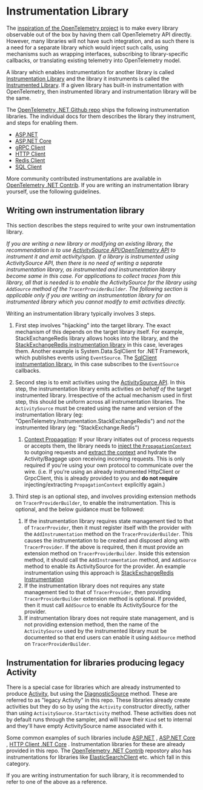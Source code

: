 
# Instrumentation Library

The
[inspiration of the OpenTelemetry project](https://github.com/open-telemetry/opentelemetry-specification/blob/main/specification/overview.md#instrumentation-libraries)
is to make every library observable out of the box by having them call
OpenTelemetry API directly. However, many libraries will not have such
integration, and as such there is a need for a separate library which would
inject such calls, using mechanisms such as wrapping interfaces, subscribing to
library-specific callbacks, or translating existing telemetry into
OpenTelemetry model.

A library which enables instrumentation for another library is called
[Instrumentation Library](https://github.com/open-telemetry/opentelemetry-specification/blob/main/specification/glossary.md#instrumentation-library)
and the library it instruments is called the
[Instrumented Library](https://github.com/open-telemetry/opentelemetry-specification/blob/main/specification/glossary.md#instrumented-library).
If a given library has built-in instrumentation with OpenTelemetry, then
instrumented library and instrumentation library will be the same.

The
[OpenTelemetry .NET Github repo](https://github.com/open-telemetry/opentelemetry-dotnet/tree/main/README.md#getting-started)
ships the following instrumentation libraries. The individual docs for them
describes the library they instrument, and steps for enabling them.

- [ASP.NET](https://github.com/open-telemetry/opentelemetry-dotnet/tree/main/src/OpenTelemetry.Instrumentation.AspNet/README.md)
- [ASP.NET Core](https://github.com/open-telemetry/opentelemetry-dotnet/tree/main/src/OpenTelemetry.Instrumentation.AspNetCore/README.md)
- [gRPC Client](https://github.com/open-telemetry/opentelemetry-dotnet/tree/main/src/OpenTelemetry.Instrumentation.GrpcNetClient/README.md)
- [HTTP Client](https://github.com/open-telemetry/opentelemetry-dotnet/tree/main/src/OpenTelemetry.Instrumentation.Http/README.md)
- [Redis Client](https://github.com/open-telemetry/opentelemetry-dotnet/tree/main/src/OpenTelemetry.Instrumentation.StackExchangeRedis/README.md)
- [SQL Client](https://github.com/open-telemetry/opentelemetry-dotnet/tree/main/src/OpenTelemetry.Instrumentation.SqlClient/README.md)

More community contributed instrumentations are available in [OpenTelemetry .NET
Contrib](https://github.com/open-telemetry/opentelemetry-dotnet-contrib/tree/main/src).
If you are writing an instrumentation library yourself, use the following
guidelines.

## Writing own instrumentation library

This section describes the steps required to write your own instrumentation
library.

*If you are writing a new library or modifying an existing library, the
recommendation is to use [ActivitySource API/OpenTelemetry
API](https://github.com/open-telemetry/opentelemetry-dotnet/tree/main/src/OpenTelemetry.Api/README.md#introduction-to-opentelemetry-net-tracing-api)
to instrument it and emit activity/span. If a library is instrumented using
ActivitySource API, then there is no need of writing a separate instrumentation
library, as instrumented and instrumentation library become same in this case.
For applications to collect traces from this library, all that is needed is to
enable the ActivitySource for the library using `AddSource` method of the
`TracerProviderBuilder`. The following section is applicable only if you are
writing an instrumentation library for an instrumented library which you cannot
modify to emit activities directly.*

Writing an instrumentation library typically involves 3 steps.

1. First step involves "hijacking" into the target library. The exact mechanism
   of this depends on the target library itself. For example, StackExchangeRedis
   library allows hooks into the library, and the [StackExchangeRedis
   instrumentation
   library](https://github.com/open-telemetry/opentelemetry-dotnet/tree/main/src/OpenTelemetry.Instrumentation.StackExchangeRedis/README.md)
   in this case, leverages them. Another example is System.Data.SqlClient for
   .NET Framework, which publishes events using `EventSource`. The [SqlClient
   instrumentation
   library](https://github.com/open-telemetry/opentelemetry-dotnet/tree/main/src/OpenTelemetry.Instrumentation.SqlClient/Implementation/SqlEventSourceListener.netfx.cs),
   in this case subscribes to the `EventSource` callbacks.

2. Second step is to emit activities using the [ActivitySource
   API](https://github.com/open-telemetry/opentelemetry-dotnet/tree/main/src/OpenTelemetry.Api/README.md#introduction-to-opentelemetry-net-tracing-api).
   In this step, the instrumentation library emits activities *on behalf of* the
   target instrumented library. Irrespective of the actual mechanism used in
   first step, this should be uniform across all instrumentation libraries. The
   `ActivitySource` must be created using the name and version of the
   instrumentation library (eg:
   "OpenTelemetry.Instrumentation.StackExchangeRedis") and *not* the
   instrumented library (eg: "StackExchange.Redis")
      1. [Context Propagation](https://github.com/open-telemetry/opentelemetry-dotnet/tree/main/src/OpenTelemetry.Api/README.md#context-propagation):
      If your library initiates out of process requests or
      accepts them, the library needs to
      [inject the `PropagationContext`](https://github.com/open-telemetry/opentelemetry-dotnet/tree/main/examples/MicroserviceExample/Utils/Messaging/MessageSender.cs)
      to outgoing requests and
      [extract the context](https://github.com/open-telemetry/opentelemetry-dotnet/tree/main/examples/MicroserviceExample/Utils/Messaging/MessageReceiver.cs)
      and hydrate the Activity/Baggage upon receiving incoming requests.
      This is only required if you're using your own protocol to
      communicate over the wire.
      (i.e. If you're using an already instrumented HttpClient or GrpcClient,
      this is already provided to you and **do not require**
      injecting/extracting `PropagationContext` explicitly again.)

3. Third step is an optional step, and involves providing extension methods on
   `TracerProviderBuilder`, to enable the instrumentation. This is optional, and
   the below guidance must be followed:

   1. If the instrumentation library requires state management tied to that of
      `TracerProvider`, then it must register itself with the provider with the
      `AddInstrumentation` method on the `TracerProviderBuilder`. This causes
      the instrumentation to be created and disposed along with
      `TracerProvider`. If the above is required, then it must provide an
      extension method on `TracerProviderBuilder`. Inside this extension
      method, it should call the `AddInstrumentation` method, and `AddSource`
      method to enable its ActivitySource for the provider. An example
      instrumentation using this approach is
      [StackExchangeRedis Instrumentation](https://github.com/open-telemetry/opentelemetry-dotnet/tree/main/src/OpenTelemetry.Instrumentation.StackExchangeRedis/TracerProviderBuilderExtensions.cs)
   2. If the instrumentation library does not requires any state management
      tied to that of `TracerProvider`, then providing `TracerProviderBuilder`
      extension method is optional. If provided, then it must call `AddSource`
      to enable its ActivitySource for the provider.
   3. If instrumentation library does not require state management, and is not
      providing extension method, then the name of the `ActivitySource` used by
      the instrumented library must be documented so that end users can enable
      it using `AddSource` method on `TracerProviderBuilder`.

## Instrumentation for libraries producing legacy Activity

There is a special case for libraries which are already instrumented to produce
[Activity](https://github.com/dotnet/runtime/blob/master/src/libraries/System.Diagnostics.DiagnosticSource/src/ActivityUserGuide.md),
but using the
[DiagnosticSource](https://github.com/dotnet/runtime/blob/master/src/libraries/System.Diagnostics.DiagnosticSource/src/DiagnosticSourceUsersGuide.md)
method. These are referred to as "legacy Activity" in this repo. These libraries
already create activities but they do so by using the `Activity` constructor
directly, rather than using `ActivitySource.StartActivity` method. These
activities does not by default runs through the sampler, and will have their
`Kind` set to internal and they'll have empty ActivitySource name associated
with it.

Some common examples of such libraries include
[ASP.NET](https://github.com/open-telemetry/opentelemetry-dotnet/tree/main/src/OpenTelemetry.Instrumentation.AspNet/README.md)
,
[ASP.NET Core](https://github.com/open-telemetry/opentelemetry-dotnet/tree/main/src/OpenTelemetry.Instrumentation.AspNetCore/README.md)
,
[HTTP Client .NET Core](https://github.com/open-telemetry/opentelemetry-dotnet/tree/main/src/OpenTelemetry.Instrumentation.Http/README.md)
.
Instrumentation libraries for these are already provided in this repo. The
[OpenTelemetry .NET Contrib](https://github.com/open-telemetry/opentelemetry-dotnet-contrib)
repostory also has instrumentations for libraries like
[ElasticSearchClient](https://github.com/open-telemetry/opentelemetry-dotnet-contrib/tree/main/src/OpenTelemetry.Contrib.Instrumentation.ElasticsearchClient)
etc. which fall in this category.

If you are writing instrumentation for such library, it is recommended to refer
to one of the above as a reference.
